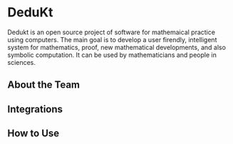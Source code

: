 # DeduKt
Dedukt is an open source project of software for mathemaical practice using computers. The main goal is to develop a user firendly, intelligent system for mathematics, proof, new mathematical developments, and also symbolic computation. It can be used by mathematicians and people in sciences.

## About the Team

## Integrations

## How to Use